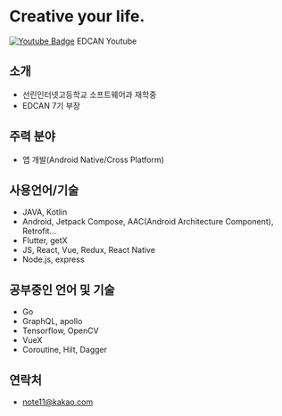 # Creative your life.

[![Youtube Badge](https://img.shields.io/badge/Youtube-ff0000?style=flat-square&logo=youtube&link=https://www.youtube.com/channel/UC_LWJDrDNqbgBiR7EEy-ulQ)](https://www.youtube.com/channel/UC_LWJDrDNqbgBiR7EEy-ulQ) EDCAN Youtube

## 소개
- 선린인터넷고등학교 소프트웨어과 재학중
- EDCAN 7기 부장

## 주력 분야
- 앱 개발(Android Native/Cross Platform)

## 사용언어/기술
 - JAVA, Kotlin
 - Android, Jetpack Compose, AAC(Android Architecture Component), Retrofit...
 - Flutter, getX
 - JS, React, Vue, Redux, React Native
 - Node.js, express

## 공부중인 언어 및 기술
- Go
- GraphQL, apollo
- Tensorflow, OpenCV
- VueX
- Coroutine, Hilt, Dagger

## 연락처
- note11@kakao.com
